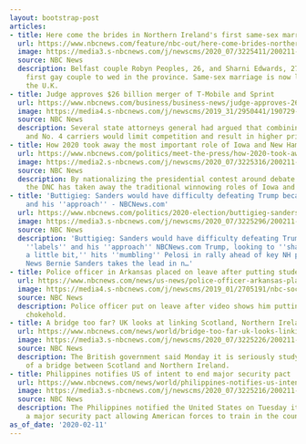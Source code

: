 ```yaml
---
layout: bootstrap-post
articles:
- title: Here come the brides in Northern Ireland's first same-sex marriage
  url: https://www.nbcnews.com/feature/nbc-out/here-come-brides-northern-ireland-s-first-same-sex-marriage-n1134626
  image: https://media3.s-nbcnews.com/j/newscms/2020_07/3225411/200211-northern-ireland-same-sex-marriage-mn-0835_c13a0be1d7040eaffc5e6fca17411e90.nbcnews-fp-1200-630.jpg
  source: NBC News
  description: Belfast couple Robyn Peoples, 26, and Sharni Edwards, 27, will be the
    first gay couple to wed in the province. Same-sex marriage is now legal throughout
    the U.K.
- title: Judge approves $26 billion merger of T-Mobile and Sprint
  url: https://www.nbcnews.com/business/business-news/judge-approves-26-billion-merger-t-mobile-sprint-n1134631
  image: https://media4.s-nbcnews.com/j/newscms/2019_31/2950441/190729-sprint-store-cs-811a_237e2933905afb98f161ac3e837b8ae4.nbcnews-fp-1200-630.jpg
  source: NBC News
  description: Several state attorneys general had argued that combining the No. 3
    and No. 4 carriers would limit competition and result in higher prices for consumers.
- title: How 2020 took away the most important role of Iowa and New Hampshire
  url: https://www.nbcnews.com/politics/meet-the-press/how-2020-took-away-most-important-role-iowa-new-hampshire-n1134621
  image: https://media2.s-nbcnews.com/j/newscms/2020_07/3225316/200211-nh-voters-mc-12442_f999b9af915311035c603772e02a55bc.nbcnews-fp-1200-630.JPG
  source: NBC News
  description: By nationalizing the presidential contest around debate qualifications,
    the DNC has taken away the traditional winnowing roles of Iowa and New Hampshire.
- title: 'Buttigieg: Sanders would have difficulty defeating Trump because of ''labels''
    and his ''approach'' - NBCNews.com'
  url: https://www.nbcnews.com/politics/2020-election/buttigieg-sanders-would-have-difficulty-defeating-trump-because-labels-his-n1134616
  image: https://media3.s-nbcnews.com/j/newscms/2020_07/3225296/200211-buttigieg-mc-1236_8d627dac64dd44b2f099d610be71f36c.nbcnews-fp-1200-630.JPG
  source: NBC News
  description: 'Buttigieg: Sanders would have difficulty defeating Trump because of
    ''labels'' and his ''approach'' NBCNews.com Trump, looking to ''shake up the Dems
    a little bit,'' hits ''mumbling'' Pelosi in rally ahead of key NH primary Fox
    News Bernie Sanders takes the lead in n…'
- title: Police officer in Arkansas placed on leave after putting student in chokehold
  url: https://www.nbcnews.com/news/us-news/police-officer-arkansas-placed-leave-after-putting-student-chokehold-n1134596
  image: https://media4.s-nbcnews.com/j/newscms/2019_01/2705191/nbc-social-default_b6fa4fef0d31ca7e8bc7ff6d117ca9f4.nbcnews-fp-1200-630.png
  source: NBC News
  description: Police officer put on leave after video shows him putting student in
    chokehold.
- title: A bridge too far? UK looks at linking Scotland, Northern Ireland
  url: https://www.nbcnews.com/news/world/bridge-too-far-uk-looks-linking-scotland-northern-ireland-n1134601
  image: https://media3.s-nbcnews.com/j/newscms/2020_07/3225226/200211-boris-bridge-mc-1027_e04d7a6f5946b6c423595a856cf53a23.nbcnews-fp-1200-630.JPG
  source: NBC News
  description: The British government said Monday it is seriously studying the feasibility
    of a bridge between Scotland and Northern Ireland.
- title: Philippines notifies US of intent to end major security pact
  url: https://www.nbcnews.com/news/world/philippines-notifies-us-intent-end-major-security-pact-n1134591
  image: https://media3.s-nbcnews.com/j/newscms/2020_07/3225216/200211-philippines-military-mc-1024_e04d7a6f5946b6c423595a856cf53a23.nbcnews-fp-1200-630.JPG
  source: NBC News
  description: The Philippines notified the United States on Tuesday it would end
    a major security pact allowing American forces to train in the country.
as_of_date: '2020-02-11'
---
```


